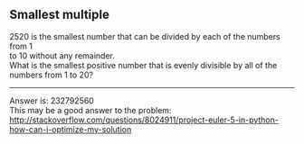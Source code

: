 Smallest multiple
----

2520 is the smallest number that can be divided by each of the numbers from 1  
to 10 without any remainder.  
What is the smallest positive number that is evenly divisible by all of the  
numbers from 1 to 20?

----


Answer is: 232792560  
This may be a good answer to the problem: http://stackoverflow.com/questions/8024911/project-euler-5-in-python-how-can-i-optimize-my-solution
